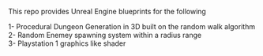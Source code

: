 This repo provides Unreal Engine blueprints for the following

1- Procedural Dungeon Generation in 3D built on the random walk algorithm<br />
2- Random Enemey spawning system within a radius range<br />
3- Playstation 1 graphics like shader <br />

